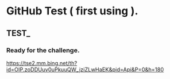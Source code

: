 # GitHub Test ( first using ). 
## TEST_
### Ready for the challenge.
https://tse2.mm.bing.net/th?id=OIP.zoDDUuv0uPkuuQW_jziZLwHaEK&pid=Api&P=0&h=180
